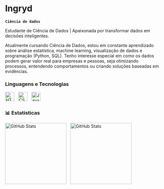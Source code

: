 # Ingryd

**`Ciência de dados`**

Estudante de Ciência de Dados | Apaixonada por transformar dados em decisões inteligentes.

Atualmente cursando Ciência de Dados, estou em constante aprendizado sobre análise estatística, machine learning, visualização de dados e programação (Python, SQL). Tenho interesse especial em como os dados podem gerar valor real para empresas e pessoas, seja otimizando processos, entendendo comportamentos ou criando soluções baseadas em evidências.

###  Linguagens e Tecnologias


    
          

<img 
    align="left" 
    alt="HTML"
    title="HTML" 
    width="30px" 
    style="padding-right: 10px;" 
    src="https://cdn.jsdelivr.net/gh/devicons/devicon@latest/icons/html5/html5-original.svg" 
/>
<img 
    align="left" 
    alt="CSS" 
    title="CSS"
    width="30px" 
    style="padding-right: 10px;" 
    src="https://cdn.jsdelivr.net/gh/devicons/devicon@latest/icons/css3/css3-original.svg" 
/>
<img 
    align="left" 
    alt="JavaScript" 
    title="JavaScript"
    width="30px" 
    style="padding-right: 10px;" 
    src="https://cdn.jsdelivr.net/gh/devicons/devicon@latest/icons/javascript/javascript-original.svg" 
/>


<br/>
<br/>

### 📊 Estatísticas

<p>
  <img 
    align="left" 
    alt="GitHub Stats" 
    height="200" 
    style="padding-right: 10px;" 
    src="https://github-readme-stats.vercel.app/api?username=ichsella&show_icons=true&theme=tokyonight&include_all_commits=true&locale=pt-br" 
  />

<img 
      align="left" 
      alt="GitHub Stats" 
      height="200" 
      src="https://github-readme-stats.vercel.app/api/top-langs/?username=ichsella&theme=tokyonight&layout=compact&custom_title=Tecnologias&langs_count=9" 
  />

</p>
